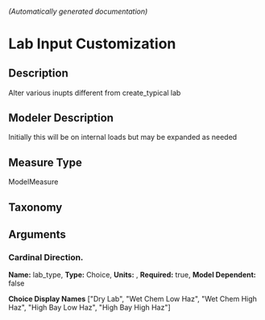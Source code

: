 

###### (Automatically generated documentation)

# Lab Input Customization

## Description
Alter various inupts different from create_typical lab

## Modeler Description
Initially this will be on internal loads but may be expanded as needed

## Measure Type
ModelMeasure

## Taxonomy


## Arguments


### Cardinal Direction.

**Name:** lab_type,
**Type:** Choice,
**Units:** ,
**Required:** true,
**Model Dependent:** false

**Choice Display Names** ["Dry Lab", "Wet Chem Low Haz", "Wet Chem High Haz", "High Bay Low Haz", "High Bay High Haz"]






